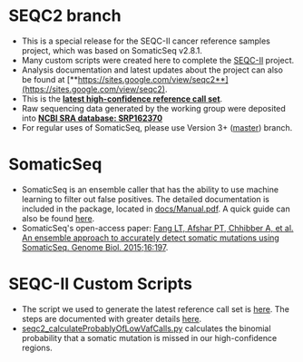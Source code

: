 # SEQC2 branch

* This is a special release for the SEQC-II cancer reference samples project, which was based on SomaticSeq v2.8.1.
* Many custom scripts were created here to complete the [SEQC-II](https://www.fda.gov/science-research/bioinformatics-tools/microarraysequencing-quality-control-maqcseqc#MAQC_IV) project.
* Analysis documentation and latest updates about the project can also be found at [**https://sites.google.com/view/seqc2**](https://sites.google.com/view/seqc2). 
* This is the [**latest high-confidence reference call set**](http://bit.ly/somatic_call_set).
* Raw sequencing data generated by the working group were deposited into [**NCBI SRA database: SRP162370**](https://trace.ncbi.nlm.nih.gov/Traces/sra/?study=SRP162370)
* For regular uses of SomaticSeq, please use Version 3+ ([master](https://github.com/bioinform/somaticseq)) branch.

# SomaticSeq
* SomaticSeq is an ensemble caller that has the ability to use machine learning to filter out false positives. The detailed documentation is included in the package, located in [docs/Manual.pdf](docs/Manual.pdf "User Manual"). A quick guide can also be found [here](http://bioinform.github.io/somaticseq/).
* SomaticSeq's open-access paper: [Fang LT, Afshar PT, Chhibber A, et al. An ensemble approach to accurately detect somatic mutations using SomaticSeq. Genome Biol. 2015;16:197](http://dx.doi.org/10.1186/s13059-015-0758-2 "Fang LT, Afshar PT, Chhibber A, et al. An ensemble approach to accurately detect somatic mutations using SomaticSeq. Genome Biol. 2015;16:197.").


# SEQC-II Custom Scripts
* The script we used to generate the latest reference call set is [here](utilities/makeSeqc2HighConfidenceCallSets/makeTruthSet.sh). The steps are documented with greater details [here](https://sites.google.com/view/seqc2/home/data-analysis/high-confidence-somatic-snv-and-indel-v1-2).
* [seqc2_calculateProbablyOfLowVafCalls.py](utilities/seqc2_calculateProbablyOfLowVafCalls.py) calculates the binomial probability that a somatic mutation is missed in our high-confidence regions.
